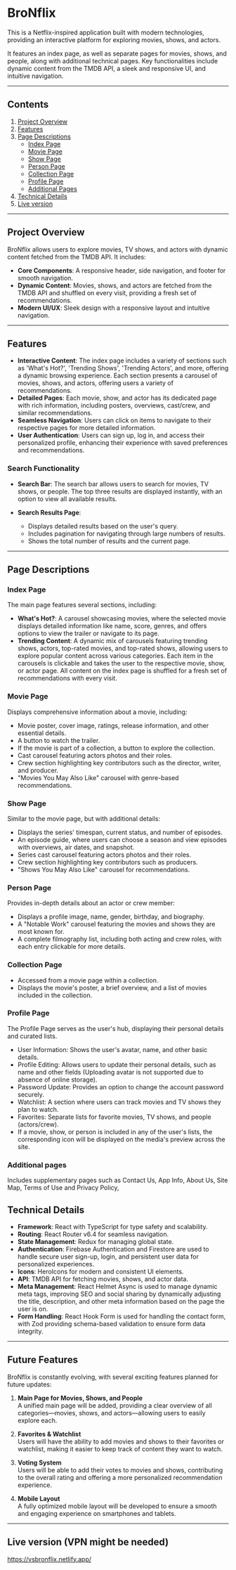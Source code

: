 # BroNflix

This is a Netflix-inspired application built with modern technologies, providing an interactive platform for exploring movies, shows, and actors.

It features an index page, as well as separate pages for movies, shows, and people, along with additional technical pages. Key functionalities include dynamic content from the TMDB API, a sleek and responsive UI, and intuitive navigation.

---

## Contents

1. [Project Overview](#project-overview)
2. [Features](#features)
3. [Page Descriptions](#page-descriptions)
   - [Index Page](#index-page)
   - [Movie Page](#movie-page)
   - [Show Page](#show-page)
   - [Person Page](#person-page)
   - [Collection Page](#collection-page)
   - [Profile Page](#profile-page)
   - [Additional Pages](#additional-pages)
4. [Technical Details](#technical-details)
5. [Live version](#live-version)

---

## Project Overview

BroNflix allows users to explore movies, TV shows, and actors with dynamic content fetched from the TMDB API. It includes:

- **Core Components**: A responsive header, side navigation, and footer for smooth navigation.
- **Dynamic Content**: Movies, shows, and actors are fetched from the TMDB API and shuffled on every visit, providing a fresh set of recommendations.
- **Modern UI/UX**: Sleek design with a responsive layout and intuitive navigation.

---

## Features

- **Interactive Content**: The index page includes a variety of sections such as 'What's Hot?', 'Trending Shows', 'Trending Actors', and more, offering a dynamic browsing experience. Each section presents a carousel of movies, shows, and actors, offering users a variety of recommendations.
- **Detailed Pages**: Each movie, show, and actor has its dedicated page with rich information, including posters, overviews, cast/crew, and similar recommendations.
- **Seamless Navigation**: Users can click on items to navigate to their respective pages for more detailed information.
- **User Authentication**: Users can sign up, log in, and access their personalized profile, enhancing their experience with saved preferences and recommendations.

### Search Functionality

- **Search Bar**: The search bar allows users to search for movies, TV shows, or people. The top three results are displayed instantly, with an option to view all available results.

- **Search Results Page**:
  - Displays detailed results based on the user's query.
  - Includes pagination for navigating through large numbers of results.
  - Shows the total number of results and the current page.

---

## Page Descriptions

### **Index Page**

The main page features several sections, including:

- **What's Hot?**: A carousel showcasing movies, where the selected movie displays detailed information like name, score, genres, and offers options to view the trailer or navigate to its page.
- **Trending Content**: A dynamic mix of carousels featuring trending shows, actors, top-rated movies, and top-rated shows, allowing users to explore popular content across various categories. Each item in the carousels is clickable and takes the user to the respective movie, show, or actor page. All content on the index page is shuffled for a fresh set of recommendations with every visit.

### **Movie Page**

Displays comprehensive information about a movie, including:

- Movie poster, cover image, ratings, release information, and other essential details.
- A button to watch the trailer.
- If the movie is part of a collection, a button to explore the collection.
- Cast carousel featuring actors photos and their roles.
- Crew section highlighting key contributors such as the director, writer, and producer.
- "Movies You May Also Like" carousel with genre-based recommendations.

### **Show Page**

Similar to the movie page, but with additional details:

- Displays the series' timespan, current status, and number of episodes.
- An episode guide, where users can choose a season and view episodes with overviews, air dates, and snapshot.
- Series cast carousel featuring actors photos and their roles.
- Crew section highlighting key contributors such as producers.
- "Shows You May Also Like" carousel for recommendations.

### **Person Page**

Provides in-depth details about an actor or crew member:

- Displays a profile image, name, gender, birthday, and biography.
- A "Notable Work" carousel featuring the movies and shows they are most known for.
- A complete filmography list, including both acting and crew roles, with each entry clickable for more details.

### **Collection Page**

- Accessed from a movie page within a collection.
- Displays the movie's poster, a brief overview, and a list of movies included in the collection.

### **Profile Page**

The Profile Page serves as the user's hub, displaying their personal details and curated lists.

- User Information: Shows the user's avatar, name, and other basic details.
- Profile Editing: Allows users to update their personal details, such as name and other fields (Uploading avatar is not supported
  due to absence of online storage).
- Password Update: Provides an option to change the account password securely.
- Watchlist: A section where users can track movies and TV shows they plan to watch.
- Favorites: Separate lists for favorite movies, TV shows, and people (actors/crew).
- If a movie, show, or person is included in any of the user's lists, the corresponding icon will be displayed on the media's preview across the site.

### **Additional pages**

Includes supplementary pages such as Contact Us, App Info, About Us, Site Map, Terms of Use and Privacy Policy,

## Technical Details

- **Framework**: React with TypeScript for type safety and scalability.
- **Routing**: React Router v6.4 for seamless navigation.
- **State Management**: Redux for managing global state.
- **Authentication**: Firebase Authentication and Firestore are used to handle secure user sign-up, login, and persistent user data for personalized experiences.
- **Icons**: HeroIcons for modern and consistent UI elements.
- **API**: TMDB API for fetching movies, shows, and actor data.
- **Meta Management**: React Helmet Async is used to manage dynamic meta tags, improving SEO and social sharing by dynamically adjusting the title, description, and other meta information based on the page the user is on.
- **Form Handling**: React Hook Form is used for handling the contact form, with Zod providing schema-based validation to ensure form data integrity.

---

## Future Features

BroNflix is constantly evolving, with several exciting features planned for future updates:

1. **Main Page for Movies, Shows, and People**  
   A unified main page will be added, providing a clear overview of all categories—movies, shows, and actors—allowing users to easily explore each.

2. **Favorites & Watchlist**  
   Users will have the ability to add movies and shows to their favorites or watchlist, making it easier to keep track of content they want to watch.

3. **Voting System**  
   Users will be able to add their votes to movies and shows, contributing to the overall rating and offering a more personalized recommendation experience.

4. **Mobile Layout**  
   A fully optimized mobile layout will be developed to ensure a smooth and engaging experience on smartphones and tablets.

---

## Live version (VPN might be needed)

https://vsbronflix.netlify.app/
